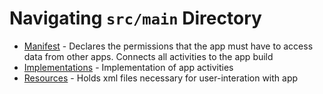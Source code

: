 # Navigating `src/main` Directory
+ [Manifest](AndroidManifest.xml) - Declares the permissions that the app must have to access data from other apps. Connects all activities to the app build
+ [Implementations](java/com/example/project1/README.md) - Implementation of app activities
+ [Resources](res) - Holds xml files necessary for user-interation with app
